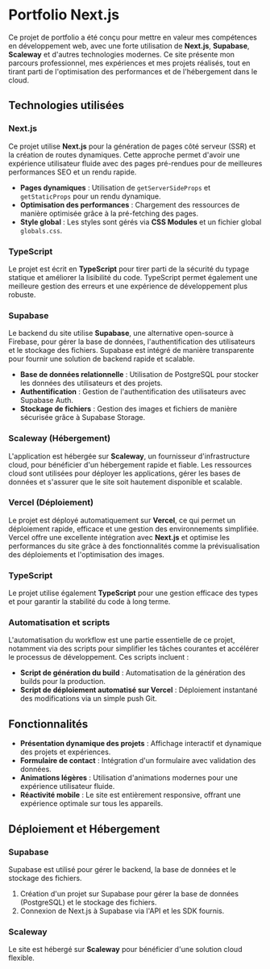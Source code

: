 # Portfolio Next.js

Ce projet de portfolio a été conçu pour mettre en valeur mes compétences en développement web, avec une forte utilisation de **Next.js**, **Supabase**, **Scaleway** et d'autres technologies modernes. Ce site présente mon parcours professionnel, mes expériences et mes projets réalisés, tout en tirant parti de l'optimisation des performances et de l'hébergement dans le cloud.

## Technologies utilisées

### Next.js

Ce projet utilise **Next.js** pour la génération de pages côté serveur (SSR) et la création de routes dynamiques. Cette approche permet d'avoir une expérience utilisateur fluide avec des pages pré-rendues pour de meilleures performances SEO et un rendu rapide.

- **Pages dynamiques** : Utilisation de `getServerSideProps` et `getStaticProps` pour un rendu dynamique.
- **Optimisation des performances** : Chargement des ressources de manière optimisée grâce à la pré-fetching des pages.
- **Style global** : Les styles sont gérés via **CSS Modules** et un fichier global `globals.css`.

### TypeScript

Le projet est écrit en **TypeScript** pour tirer parti de la sécurité du typage statique et améliorer la lisibilité du code. TypeScript permet également une meilleure gestion des erreurs et une expérience de développement plus robuste.

### Supabase

Le backend du site utilise **Supabase**, une alternative open-source à Firebase, pour gérer la base de données, l'authentification des utilisateurs et le stockage des fichiers. Supabase est intégré de manière transparente pour fournir une solution de backend rapide et scalable.

- **Base de données relationnelle** : Utilisation de PostgreSQL pour stocker les données des utilisateurs et des projets.
- **Authentification** : Gestion de l'authentification des utilisateurs avec Supabase Auth.
- **Stockage de fichiers** : Gestion des images et fichiers de manière sécurisée grâce à Supabase Storage.

### Scaleway (Hébergement)

L'application est hébergée sur **Scaleway**, un fournisseur d'infrastructure cloud, pour bénéficier d'un hébergement rapide et fiable. Les ressources cloud sont utilisées pour déployer les applications, gérer les bases de données et s'assurer que le site soit hautement disponible et scalable.

### Vercel (Déploiement)

Le projet est déployé automatiquement sur **Vercel**, ce qui permet un déploiement rapide, efficace et une gestion des environnements simplifiée. Vercel offre une excellente intégration avec **Next.js** et optimise les performances du site grâce à des fonctionnalités comme la prévisualisation des déploiements et l'optimisation des images.

### TypeScript

Le projet utilise également **TypeScript** pour une gestion efficace des types et pour garantir la stabilité du code à long terme.

### Automatisation et scripts

L'automatisation du workflow est une partie essentielle de ce projet, notamment via des scripts pour simplifier les tâches courantes et accélérer le processus de développement. Ces scripts incluent :

- **Script de génération du build** : Automatisation de la génération des builds pour la production.
- **Script de déploiement automatisé sur Vercel** : Déploiement instantané des modifications via un simple push Git.
  
## Fonctionnalités

- **Présentation dynamique des projets** : Affichage interactif et dynamique des projets et expériences.
- **Formulaire de contact** : Intégration d'un formulaire avec validation des données.
- **Animations légères** : Utilisation d'animations modernes pour une expérience utilisateur fluide.
- **Réactivité mobile** : Le site est entièrement responsive, offrant une expérience optimale sur tous les appareils.

## Déploiement et Hébergement

### Supabase

Supabase est utilisé pour gérer le backend, la base de données et le stockage des fichiers.

1. Création d'un projet sur Supabase pour gérer la base de données (PostgreSQL) et le stockage des fichiers.
2. Connexion de Next.js à Supabase via l'API et les SDK fournis.

### Scaleway

Le site est hébergé sur **Scaleway** pour bénéficier d'une solution cloud flexible.
